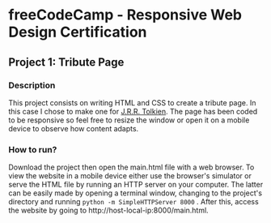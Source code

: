# freeCodeCamp - Responsive Web Design Certification
## Project 1: Tribute Page
### Description
This project consists on writing HTML and CSS to create a tribute page. In this case I chose to make one for [J.R.R. Tolkien](https://en.wikipedia.org/wiki/J._R._R._Tolkien). The page has been coded to be responsive so feel free to resize the window or open it on a mobile device to observe how content adapts.

### How to run?
Download the project then open the main.html file with a web browser. To view the website in a mobile device either use the browser's simulator or serve the HTML file by running an HTTP server on your computer. The latter can be easily made by opening a terminal window, changing to the project's directory and running `python -m SimpleHTTPServer 8000` . After this, access the website by going to http://host-local-ip:8000/main.html.